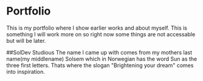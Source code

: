 # Portfolio
This is my portfolio where I show earlier works and about myself.
This is something I will work more on so right now some things are not accessable but will be later.

##SolDev Studious
The name I came up with comes from my mothers last name(my middlename) Solsem which in Norwegian has the word Sun as the three first letters.
Thats where the slogan "Brightening your dream" comes into inspiration. 
